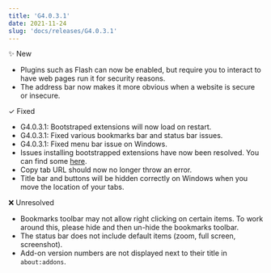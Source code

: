 ```yaml
---
title: 'G4.0.3.1'
date: 2021-11-24
slug: 'docs/releases/G4.0.3.1'
---
```


✨ New

- Plugins such as Flash can now be enabled, but require you to interact to have web pages run it for security reasons.
- The address bar now makes it more obvious when a website is secure or insecure.

✓ Fixed

- G4.0.3.1: Bootstraped extensions will now load on restart.
- G4.0.3.1: Fixed various bookmarks bar and status bar issues.
- G4.0.3.1: Fixed menu bar issue on Windows.
- Issues installing bootstrapped extensions have now been resolved. You can find some [here](https://github.com/xiaoxiaoflood/firefox-scripts/tree/master/extensions).
- Copy tab URL should now no longer throw an error.
- Title bar and buttons will be hidden correctly on Windows when you move the location of your tabs.

❌ Unresolved

- Bookmarks toolbar may not allow right clicking on certain items. To work around this, please hide and then un-hide the bookmarks toolbar.
- The status bar does not include default items (zoom, full screen, screenshot).
- Add-on version numbers are not displayed next to their title in `about:addons`.

